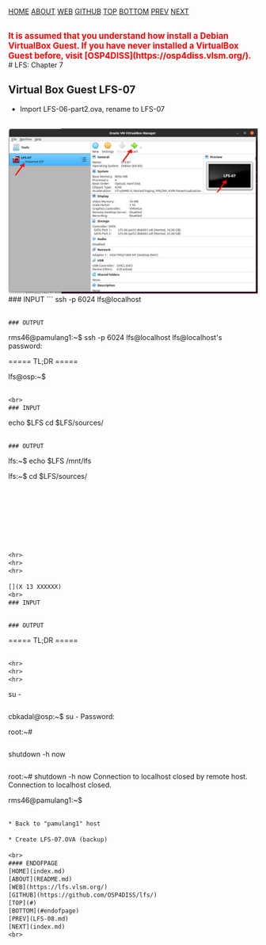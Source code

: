 ---
---

[HOME](index.md)
[ABOUT](README.md)
[WEB](https://lfs.vlsm.org/)
[GITHUB](https://github.com/OSP4DISS/lfs/)
[TOP](#)
[BOTTOM](#endofpage)
[PREV](LFS-08.md)
[NEXT](index.md)

<br>
<span style="color:red; font-weight:bold; font-size:larger;">
It is assumed that you understand how install a Debian VirtualBox Guest.
If you have never installed a VirtualBox Guest before, visit [OSP4DISS](https://osp4diss.vlsm.org/).
</span>

<br>
# LFS: Chapter 7

## Virtual Box Guest LFS-07

* Import LFS-06-part2.ova, rename to LFS-07

<br>
<img src="pictures/LFS-A43.jpg" width="960">

<br>
### INPUT
```
ssh -p 6024 lfs@localhost

```

### OUTPUT
```
rms46@pamulang1:~$ ssh -p 6024 lfs@localhost
lfs@localhost's password:

===== TL;DR =====

lfs@osp:~$ 

```

<br>
### INPUT
```
echo $LFS
cd $LFS/sources/

```

### OUTPUT
```
lfs:~$ echo $LFS
/mnt/lfs

lfs:~$ cd $LFS/sources/

```








<hr>
<hr>
<hr>

[](X 13 XXXXXX)
<br>
### INPUT
```

```

### OUTPUT
```

===== TL;DR =====
```

<hr>
<hr>
<hr>

```
su -
```

```
cbkadal@osp:~$ su -
Password:

root:~#

```

```
shutdown -h now

```

```
root:~# shutdown -h now
Connection to localhost closed by remote host.
Connection to localhost closed.

rms46@pamulang1:~$

```

* Back to "pamulang1" host

* Create LFS-07.OVA (backup)

<br>
#### ENDOFPAGE
[HOME](index.md)
[ABOUT](README.md)
[WEB](https://lfs.vlsm.org/)
[GITHUB](https://github.com/OSP4DISS/lfs/)
[TOP](#)
[BOTTOM](#endofpage)
[PREV](LFS-08.md)
[NEXT](index.md)
<br>

